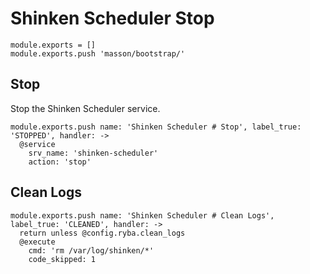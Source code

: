 
# Shinken Scheduler Stop

    module.exports = []
    module.exports.push 'masson/bootstrap/'

## Stop

Stop the Shinken Scheduler service.

    module.exports.push name: 'Shinken Scheduler # Stop', label_true: 'STOPPED', handler: ->
      @service
        srv_name: 'shinken-scheduler'
        action: 'stop'

## Clean Logs

    module.exports.push name: 'Shinken Scheduler # Clean Logs', label_true: 'CLEANED', handler: ->
      return unless @config.ryba.clean_logs
      @execute
        cmd: 'rm /var/log/shinken/*'
        code_skipped: 1
